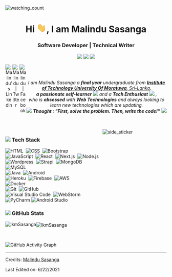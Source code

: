 <p align="left"> 
<img src="https://komarev.com/ghpvc/?username=lkmSasanga&color=brightgreen" alt="watching_count" />
</p>
<h1 align="center">Hi <img src="https://raw.githubusercontent.com/ABSphreak/ABSphreak/master/gifs/Hi.gif" width="30px">, I am Malindu Sasanga </h1>
<h3 align="center">Software Developer | Technical Writer </h3>
<!-- <p align="center"> -->

<p align="center">
  <img src="https://img.shields.io/badge/Age-24-blue" />
  <img src="https://img.shields.io/badge/Lives-Sri%20Lanka-success" />
  <img src="https://img.shields.io/badge/Languages-English%20%26%20Sinhala-brightgreen" />
</p>

<p align="center">
    <a href="https://www.linkedin.com/in/malindu-sasanga/">
        <img align="left" alt="Malindu's Linkedin" width="22px" src="https://raw.githubusercontent.com/peterthehan/peterthehan/master/assets/linkedin.svg" />
    </a>
    <a href="https://twitter.com/lkms06495775">
        <img align="left" alt="Malindu | Twitter" width="22px" src="https://raw.githubusercontent.com/peterthehan/peterthehan/master/assets/twitter.svg" />
    </a>
    <a href="https://www.facebook.com/malindu.sasanga.1/">
        <img align="left" alt="Malindu | Facebook" width="22px" src="https://raw.githubusercontent.com/peterthehan/peterthehan/master/assets/facebook.svg" />
    </a>
</p>
<!-- ![](https://visitor-badge.glitch.me/badge?page_id=lkmSasanga) -->
<br><br>

<p align="center">
  <em>
    I am Malindu Sasanga a <b>final year</b> undergraduate from <a href="https://itum.mrt.ac.lk/"> <b>Institute of Technology University Of Moratuwa</b>, Sri-Lanka</a>. <br>
    <b>a passionate self-learner</b> <img src="https://github.com/TheDudeThatCode/TheDudeThatCode/blob/master/Assets/Developer.gif" width="30px"> and a <b>Tech Enthusiast</b>&nbsp;<img src="https://github.com/TheDudeThatCode/TheDudeThatCode/blob/master/Assets/Designer.gif" width="36px">&nbsp,<br>who is <b>obsessed</b>
    with <b>Web Technologies</b> and always looking to learn new technologies which are updating.
  </em> 
  <br>
  <img src="https://media.giphy.com/media/gH3LO09IOiZIqePwv9/giphy.gif" width="50" /> <b><i align="center">Thought : "First, solve the problem. Then, write the code!”</i></b> <img src="https://media.giphy.com/media/qjqUcgIyRjsl2/giphy.gif" width="50" />
</p>
<br><br>
<img align="right" width=200px height=200px alt="side_sticker" src="https://media.giphy.com/media/TEnXkcsHrP4YedChhA/giphy.gif" />

<!-- <img src="https://media.giphy.com/media/iY8CRBdQXODJSCERIr/giphy.gif" width="30px">&nbsp;***About me ....*** -->

<!-- ✔ Callme: ***He/His*** or ***TeamWorker*** 😊 <br>
✔ I’m currently working with **React, Next.js, Node.js, Strapi**<br> -->


<!-- <img src="https://media.giphy.com/media/iY8CRBdQXODJSCERIr/giphy.gif" width="30px">&nbsp;***Tech Stack*** --> 
<!-- <!-- <p align="left">  -->

### <img src="https://media.giphy.com/media/iY8CRBdQXODJSCERIr/giphy.gif" width="30px">&nbsp;**Tech Stack**
<!-- ### 🛠 &nbsp;Tech Stack -->

![HTML](https://img.shields.io/badge/-HTML-05122A?style=flat&logo=HTML5)&nbsp;
![CSS](https://img.shields.io/badge/-CSS-05122A?style=flat&logo=CSS3&logoColor=1572B6)&nbsp;
![Bootstrap](https://img.shields.io/badge/-Bootstrap-05122A?style=flat&logo=bootstrap&logoColor=563D7C)
<br />
![JavaScript](https://img.shields.io/badge/-JavaScript-05122A?style=flat&logo=javascript)&nbsp;
![React](https://img.shields.io/badge/-React-05122A?style=flat&logo=react)&nbsp;
![Next.js](https://img.shields.io/badge/-Nextjs-05122A?style=flat&logo=nextjs)&nbsp;
![Node.js](https://img.shields.io/badge/-Node.js-05122A?style=flat&logo=node.js)&nbsp;
<br />
![Wordpress](https://img.shields.io/badge/-Wordpress-05122A?style=flat&logo=Wordpress)&nbsp;
![Strapi](https://img.shields.io/badge/-Strapi-05122A?style=flat&logo=strapi)&nbsp;
![MongoDB](https://img.shields.io/badge/-MongoDB-05122A?style=flat&logo=MongoDB)&nbsp;
![MySQL](https://img.shields.io/badge/-MySQL-05122A?style=flat&logo=MySQL)&nbsp;
<br />
![Java](https://img.shields.io/badge/-Java-05122A?style=flat&logo=Java&logoColor=FFA518)&nbsp;
![Android](https://img.shields.io/badge/-Android-05122A?style=flat&logo=Android)&nbsp;
<br />
![Heroku](https://img.shields.io/badge/-Heroku-05122A?style=flat&logo=Heroku&logoColor=6a0dad)&nbsp;
![Firebase](https://img.shields.io/badge/-Firebase-05122A?style=flat&logo=Firebase)&nbsp;
![AWS](https://img.shields.io/badge/-AWS-05122A?style=flat&logo=amazon)&nbsp;
<br />
![Docker](https://img.shields.io/badge/-Docker-05122A?style=flat&logo=Docker)&nbsp;
<br />
![Git](https://img.shields.io/badge/-Git-05122A?style=flat&logo=git)&nbsp;
![GitHub](https://img.shields.io/badge/-GitHub-05122A?style=flat&logo=github)&nbsp;
<br />
![Visual Studio Code](https://img.shields.io/badge/-Visual%20Studio%20Code-05122A?style=flat&logo=visual-studio-code&logoColor=007ACC)&nbsp;
![WebStorm](https://img.shields.io/badge/-WebStorm-05122A?style=flat&logo=WebStorm)&nbsp;
![PyCharm](https://img.shields.io/badge/-PyCharm-05122A?style=flat&logo=PyCharm)
![Android Studio](https://img.shields.io/badge/-Android%20Studio-05122A?style=flat&logo=Android-Studio)

<!-- ## &#x1f4c8; GitHub Stats -->
### <img src="https://media.giphy.com/media/iY8CRBdQXODJSCERIr/giphy.gif" width="30px">&nbsp;**GitHub Stats**

<p align="left"><img align="left" src="https://github-readme-stats.vercel.app/api/top-langs?username=lkmSasanga&show_icons=true&locale=en&layout=compact&theme=radical" alt="lkmSasanga" /></p>

 
 <p><img align="center" src="https://github-readme-streak-stats.herokuapp.com/?user=lkmSasanga&theme=radical" alt="lkmSasanga" /></p>
 
 <br />
 
![GitHub Activity Graph](https://activity-graph.herokuapp.com/graph?username=lkmSasanga&bg_color=000000&color=4fff67&line=4fff67&point=ffffff&area=true&hide_border=true)  

-----
Credits: [Malindu Sasanga](https://github.com/lkmSasanga)

Last Edited on: 6/22/2021

